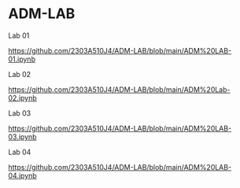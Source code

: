# ADM-LAB

Lab 01

https://github.com/2303A510J4/ADM-LAB/blob/main/ADM%20LAB-01.ipynb

Lab 02

https://github.com/2303A510J4/ADM-LAB/blob/main/ADM%20Lab-02.ipynb

Lab 03

https://github.com/2303A510J4/ADM-LAB/blob/main/ADM%20LAB-03.ipynb

Lab 04

https://github.com/2303A510J4/ADM-LAB/blob/main/ADM%20LAB-04.ipynb
